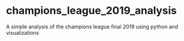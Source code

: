 # champions_league_2019_analysis
A simple analysis of the champions league final 2019 using python and visualizations

